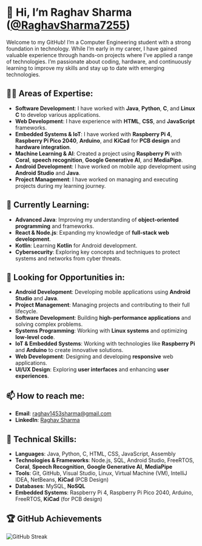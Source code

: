 # 👋 Hi, I’m **Raghav Sharma** ([@RaghavSharma7255](https://github.com/RaghavSharma7255))

Welcome to my GitHub! I’m a Computer Engineering student with a strong foundation in technology. While I’m early in my career, I have gained valuable experience through hands-on projects where I’ve applied a range of technologies. I’m passionate about coding, hardware, and continuously learning to improve my skills and stay up to date with emerging technologies.
## 👨‍💻 Areas of Expertise:
- **Software Development**: I have worked with **Java**, **Python**, **C**, and **Linux C** to develop various applications.
- **Web Development**: I have experience with **HTML**, **CSS**, and **JavaScript** frameworks.
- **Embedded Systems & IoT**: I have worked with **Raspberry Pi 4**, **Raspberry Pi Pico 2040**, **Arduino**, and **KiCad** for **PCB design** and **hardware integration**.
- **Machine Learning & AI**: Created a project using **Raspberry Pi** with **Coral**, **speech recognition**, **Google Generative AI**, and **MediaPipe**.
- **Android Development**: I have worked on mobile app development using **Android Studio** and **Java**.
- **Project Management**: I have worked on managing and executing projects during my learning journey.

## 🌱 Currently Learning:
- **Advanced Java**: Improving my understanding of **object-oriented programming** and frameworks.
- **React & Node.js**: Expanding my knowledge of **full-stack web development**.
- **Kotlin**: Learning **Kotlin** for Android development.
- **Cybersecurity**: Exploring key concepts and techniques to protect systems and networks from cyber threats.

## 💼 Looking for Opportunities in:
- **Android Development**: Developing mobile applications using **Android Studio** and **Java**.
- **Project Management**: Managing projects and contributing to their full lifecycle.
- **Software Development**: Building **high-performance applications** and solving complex problems.
- **Systems Programming**: Working with **Linux systems** and optimizing **low-level code**.
- **IoT & Embedded Systems**: Working with technologies like **Raspberry Pi** and **Arduino** to create innovative solutions.
- **Web Development**: Designing and developing **responsive** web applications.
- **UI/UX Design**: Exploring **user interfaces** and enhancing **user experiences**.

## 📫 How to reach me:
- **Email**: [raghav1453sharma@gmail.com](mailto:raghav1453sharma@gmail.com)
- **LinkedIn**: [Raghav Sharma](https://www.linkedin.com/in/raghav-sharma-a339aa248)

## 🔧 Technical Skills:
- **Languages**: Java, Python, C, HTML, CSS, JavaScript, Assembly
- **Technologies & Frameworks**: Node.js, SQL, Android Studio, FreeRTOS, **Coral**, **Speech Recognition**, **Google Generative AI**, **MediaPipe**
- **Tools**: Git, GitHub, Visual Studio, Linux, Virtual Machine (VM), IntelliJ IDEA, NetBeans, **KiCad** (PCB Design)
- **Databases**: MySQL, **NoSQL**
- **Embedded Systems**: Raspberry Pi 4, Raspberry Pi Pico 2040, Arduino, FreeRTOS, **KiCad** (for PCB design)

## 🏆 GitHub Achievements
![GitHub Streak](https://github-readme-streak-stats.herokuapp.com/?user=raghavsharma7255)

<!---
RaghavSharma7255/RaghavSharma7255 is a ✨ special ✨ repository because its `README.md` (this file) appears on your GitHub profile.
You can click the Preview link to take a look at your changes.
--->
